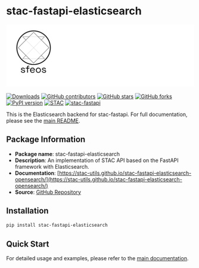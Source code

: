 # stac-fastapi-elasticsearch

<p align="left">
  <img src="https://raw.githubusercontent.com/stac-utils/stac-fastapi-elasticsearch-opensearch/refs/heads/main/assets/sfeos.png" width=1000>
</p>

  [![Downloads](https://static.pepy.tech/badge/stac-fastapi-core?color=blue)](https://pepy.tech/project/stac-fastapi-core)
  [![GitHub contributors](https://img.shields.io/github/contributors/stac-utils/stac-fastapi-elasticsearch-opensearch?color=blue)](https://github.com/stac-utils/stac-fastapi-elasticsearch-opensearch/graphs/contributors)
  [![GitHub stars](https://img.shields.io/github/stars/stac-utils/stac-fastapi-elasticsearch-opensearch.svg?color=blue)](https://github.com/stac-utils/stac-fastapi-elasticsearch-opensearch/stargazers)
  [![GitHub forks](https://img.shields.io/github/forks/stac-utils/stac-fastapi-elasticsearch-opensearch.svg?color=blue)](https://github.com/stac-utils/stac-fastapi-elasticsearch-opensearch/network/members)
   [![PyPI version](https://img.shields.io/pypi/v/stac-fastapi-elasticsearch.svg?color=blue)](https://pypi.org/project/stac-fastapi-elasticsearch/)
  [![STAC](https://img.shields.io/badge/STAC-1.1.0-blue.svg)](https://github.com/radiantearth/stac-spec/tree/v1.1.0)
  [![stac-fastapi](https://img.shields.io/badge/stac--fastapi-6.0.0-blue.svg)](https://github.com/stac-utils/stac-fastapi)

This is the Elasticsearch backend for stac-fastapi. For full documentation, please see the [main README](https://github.com/stac-utils/stac-fastapi-elasticsearch-opensearch/blob/main/README.md).

## Package Information

- **Package name**: stac-fastapi-elasticsearch
- **Description**: An implementation of STAC API based on the FastAPI framework with Elasticsearch.
- **Documentation**: [https://stac-utils.github.io/stac-fastapi-elasticsearch-opensearch/](https://stac-utils.github.io/stac-fastapi-elasticsearch-opensearch/)
- **Source**: [GitHub Repository](https://github.com/stac-utils/stac-fastapi-elasticsearch-opensearch/)

## Installation

```bash
pip install stac-fastapi-elasticsearch
```

## Quick Start

For detailed usage and examples, please refer to the [main documentation](https://stac-utils.github.io/stac-fastapi-elasticsearch-opensearch/).
